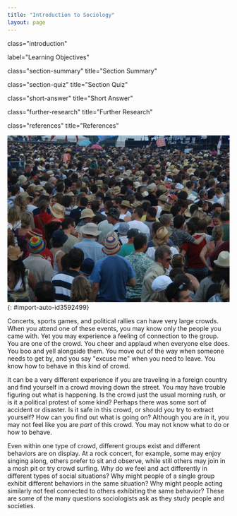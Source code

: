```yaml
---
title: "Introduction to Sociology"
layout: page
---
```



<cnx-pi data-type="cnx.flag.introduction"> class="introduction" </cnx-pi>

<cnx-pi data-type="chapter-toc">label="Learning Objectives"</cnx-pi>

<cnx-pi data-type="cnx.eoc">class="section-summary" title="Section Summary"</cnx-pi>

<cnx-pi data-type="cnx.eoc">class="section-quiz" title="Section Quiz"</cnx-pi>

<cnx-pi data-type="cnx.eoc">class="short-answer" title="Short Answer"</cnx-pi>

<cnx-pi data-type="cnx.eoc">class="further-research" title="Further Research"</cnx-pi>

<cnx-pi data-type="cnx.eoc">class="references" title="References"</cnx-pi>

 ![A crowd of people all facing in one direction.](../resources/Figure_01_00_01a.jpg "Sociologists study how society affects people and how people affect society. (Photo courtesy of Chrissy Polcino/flickr)"){: #import-auto-id3592499}

Concerts, sports games, and political rallies can have very large crowds. When you attend one of these events, you may know only the people you came with. Yet you may experience a feeling of connection to the group. You are one of the crowd. You cheer and applaud when everyone else does. You boo and yell alongside them. You move out of the way when someone needs to get by, and you say \"excuse me\" when you need to leave. You know how to behave in this kind of crowd.

It can be a very different experience if you are traveling in a foreign country and find yourself in a crowd moving down the street. You may have trouble figuring out what is happening. Is the crowd just the usual morning rush, or is it a political protest of some kind? Perhaps there was some sort of accident or disaster. Is it safe in this crowd, or should you try to extract yourself? How can you find out what is going on? Although you are *in* it, you may not feel like you are *part* of this crowd. You may not know what to do or how to behave.

Even within one type of crowd, different groups exist and different behaviors are on display. At a rock concert, for example, some may enjoy singing along, others prefer to sit and observe, while still others may join in a mosh pit or try crowd surfing. Why do we feel and act differently in different types of social situations? Why might people of a single group exhibit different behaviors in the same situation? Why might people acting similarly not feel connected to others exhibiting the same behavior? These are some of the many questions sociologists ask as they study people and societies.

